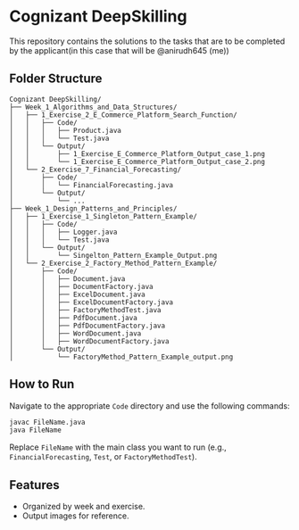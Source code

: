 # Cognizant DeepSkilling

This repository contains the solutions to the tasks that are to be completed by the applicant(in this case that will be @anirudh645 (me))

## Folder Structure

```
Cognizant DeepSkilling/
├── Week_1_Algorithms_and_Data_Structures/
│   ├── 1_Exercise_2_E_Commerce_Platform_Search_Function/
│   │   ├── Code/
│   │   │   ├── Product.java
│   │   │   └── Test.java
│   │   └── Output/
│   │       ├── 1_Exercise_E_Commerce_Platform_Output_case_1.png
│   │       └── 1_Exercise_E_Commerce_Platform_Output_case_2.png
│   └── 2_Exercise_7_Financial_Forecasting/
│       ├── Code/
│       │   └── FinancialForecasting.java
│       └── Output/
│           └── ...
├── Week_1_Design_Patterns_and_Principles/
│   ├── 1_Exercise_1_Singleton_Pattern_Example/
│   │   ├── Code/
│   │   │   ├── Logger.java
│   │   │   └── Test.java
│   │   └── Output/
│   │       └── Singelton_Pattern_Example_Output.png
│   └── 2_Exercise_2_Factory_Method_Pattern_Example/
│       ├── Code/
│       │   ├── Document.java
│       │   ├── DocumentFactory.java
│       │   ├── ExcelDocument.java
│       │   ├── ExcelDocumentFactory.java
│       │   ├── FactoryMethodTest.java
│       │   ├── PdfDocument.java
│       │   ├── PdfDocumentFactory.java
│       │   ├── WordDocument.java
│       │   ├── WordDocumentFactory.java
│       └── Output/
│           └── FactoryMethod_Pattern_Example_output.png
```

## How to Run

Navigate to the appropriate `Code` directory and use the following commands:

```sh
javac FileName.java
java FileName
```

Replace `FileName` with the main class you want to run (e.g., `FinancialForecasting`, `Test`, or `FactoryMethodTest`).

## Features

- Organized by week and exercise.
- Output images for reference.
